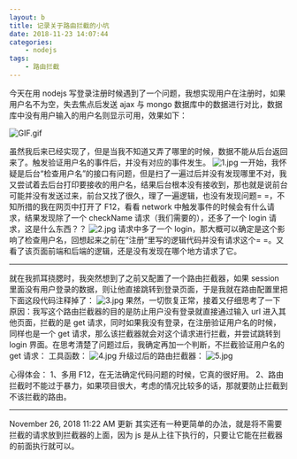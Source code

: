```yaml
---
layout: b
title: 记录关于路由拦截的小坑
date: 2018-11-23 14:07:44
categories:
	- nodejs
tags:
	- 路由拦截
---
```


今天在用 nodejs 写登录注册时候遇到了一个问题，我想实现用户在注册时，如果用户名不为空，失去焦点后发送 ajax 与 mongo 数据库中的数据进行对比，数据库中没有用户输入的用户名则显示可用，效果如下：

![GIF.gif](https://myblog-1257961174.cos.ap-beijing.myqcloud.com/08-Route-interception/GIF.gif)

<!-- more -->

虽然我后来已经实现了，但是当我不知道又弄了哪里的时候，数据不能从后台返回来了。触发验证用户名的事件后，并没有对应的事件发生。
![1.jpg](https://myblog-1257961174.cos.ap-beijing.myqcloud.com/08-Route-interception/1.jpg)
一开始，我怀疑是后台“检查用户名”的接口有问题，但是扫了一遍过后并没有发现哪里不对，我又尝试着去后台打印要接收的用户名，结果后台根本没有接收到，那也就是说前台可能并没有发送过来，前台又找了很久，理了一遍逻辑，也没有发现问题= =，不知所措的我在网页中打开了 F12，看看 network 中触发事件的时候会有什么请求，结果发现除了一个 checkName 请求（我们需要的），还多了一个 login 请求，这是什么东西？？
![2.jpg](https://myblog-1257961174.cos.ap-beijing.myqcloud.com/08-Route-interception/2.jpg)
请求中多了一个 login，那大概可以确定是这个影响了检查用户名，回想起来之前在”注册”里写的逻辑代码并没有请求这个= =。又看了该页面前端和后端的逻辑，还是没有发现在哪个地方请求了它。

---

就在我抓耳挠腮时，我突然想到了之前又配置了一个路由拦截器，如果 session 里面没有用户登录的数据，则让他直接跳转到登录页面，于是我就在路由配置里把下面这段代码注释掉了：
![3.jpg](https://myblog-1257961174.cos.ap-beijing.myqcloud.com/08-Route-interception/3.jpg)
果然，一切恢复正常，接着又仔细思考了一下原因：我写这个路由拦截器的目的是防止用户没有登录就直接通过输入 url 进入其他页面，拦截的是 get 请求，同时如果我没有登录，在注册验证用户名的时候，同样也是一个 get 请求，那么该拦截器就会对这个请求进行拦截，并尝试跳转到 login 界面。在思考清楚了问题过后，我确定再加一个判断，不拦截验证用户名的 get 请求：
工具函数：
![4.jpg](https://myblog-1257961174.cos.ap-beijing.myqcloud.com/08-Route-interception/4.jpg)
升级过后的路由拦截器：
![5.jpg](https://myblog-1257961174.cos.ap-beijing.myqcloud.com/08-Route-interception/5.jpg)

心得体会：
1、多用 F12，在无法确定代码问题的时候，它真的很好用。
2、路由拦截时不能过于暴力，如果项目很大，考虑的情况比较多的话，那就要防止拦截到不该拦截的路由。

---

November 26, 2018 11:22 AM 更新
其实还有一种更简单的办法，就是将不需要拦截的请求放到拦截器的上面，因为 js 是从上往下执行的，只要让它能在拦截器的前面执行就可以。
